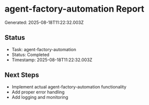 # agent-factory-automation Report

Generated: 2025-08-18T11:22:32.003Z

## Status
- Task: agent-factory-automation
- Status: Completed
- Timestamp: 2025-08-18T11:22:32.003Z

## Next Steps
- Implement actual agent-factory-automation functionality
- Add proper error handling
- Add logging and monitoring
